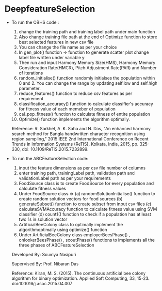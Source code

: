 # DeepfeatureSelection
- To run the OBHS code :
    1. change the training path and training label path under main function
    2. Also change training file path at the end of Optimize function to store best selected features in new 
        csv file
    3. You can change the file name as per your choice
    4. In gen_plot() function => function to generate scatter plot change label file written under variable y 
    5. Then run and input Harmony Memory Size(HMS), Harmony Memory Consideration Rate(HMCR), Pitch Adjustment Rate(PAR) and Number of 
        iterations
    6. random_initialise() function randomly initialses the population within 0 and 2. You can change the range 
        by updating self.low and self.high parameter.
    7. reduce_features() function to reduce csv features as per requirement
    8. classification_accuracy() function to calculate classifier's accuracy for fitness value of each memeber 
        of population
    9. cal_pop_fitness() function to calculate fitness of entire population
    10. Optimize() function implements the algorithm optimally.

  Reference:
    R. Sarkhel, A. K. Saha and N. Das, "An enhanced harmony search method for Bangla handwritten character recognition using region sampling," 
    2015 IEEE 2nd International Conference on Recent Trends in Information Systems (ReTIS), Kolkata, India, 2015, pp. 325-330, doi: 10.1109/ReTIS.2015.7232899.


- To run the ABCFeatureSelection code:
    1. input the feature dimensions as per csv file number of columns
    2. enter training path, trainingLabel path, validation path and validationLabel path as per your requirements
    3. FoodSource class is to create FoodSource for every population and calculate fitness values
    4. Under FoodSource class =>
        (a) randomSolutionInitialise() function to create random solution vectors for food sources
        (b) generateSubset() function to create subset from input csv files
        (c) calculateSVMAccuracy function to calculate fitness value using SVM classifier
        (d) count1() function to check if a population has at least two 1s in solution vector
    5. ArtificialBeeColony class to optimally implement the algorithmoptimally using optimize() function
    6. Under ArtificialBeeColony class employerBeesPhase() , onlookerBeesPhase() , scoutPhase() functions to 
        implements all the three phases of ABCFeatureSelection

  Developed By:
    Soumya Nasipuri

  Supervised By: 
    Prof. Nibaran Das

  Reference:
    Kiran, M. S. (2015). The continuous artificial bee colony algorithm for binary optimization. 
    Applied Soft Computing, 33, 15-23. doi:10.1016/j.asoc.2015.04.007
